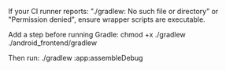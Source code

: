 If your CI runner reports: "./gradlew: No such file or directory" or "Permission denied", ensure wrapper scripts are executable.

Add a step before running Gradle:
  chmod +x ./gradlew ./android_frontend/gradlew

Then run:
  ./gradlew :app:assembleDebug
